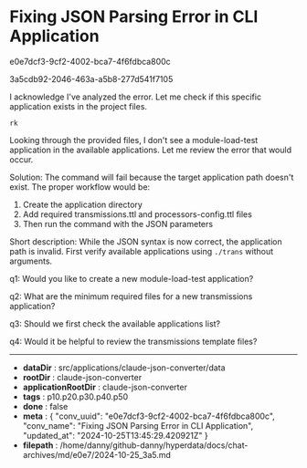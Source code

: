 # Fixing JSON Parsing Error in CLI Application

e0e7dcf3-9cf2-4002-bca7-4f6fdbca800c

3a5cdb92-2046-463a-a5b8-277d541f7105

 I acknowledge I've analyzed the error. Let me check if this specific application exists in the project files.

`rk`

Looking through the provided files, I don't see a module-load-test application in the available applications. Let me review the error that would occur.

Solution:
The command will fail because the target application path doesn't exist. The proper workflow would be:

1. Create the application directory
2. Add required transmissions.ttl and processors-config.ttl files
3. Then run the command with the JSON parameters

Short description:
While the JSON syntax is now correct, the application path is invalid. First verify available applications using `./trans` without arguments.

q1: Would you like to create a new module-load-test application?

q2: What are the minimum required files for a new transmissions application?

q3: Should we first check the available applications list?

q4: Would it be helpful to review the transmissions template files?

---

* **dataDir** : src/applications/claude-json-converter/data
* **rootDir** : claude-json-converter
* **applicationRootDir** : claude-json-converter
* **tags** : p10.p20.p30.p40.p50
* **done** : false
* **meta** : {
  "conv_uuid": "e0e7dcf3-9cf2-4002-bca7-4f6fdbca800c",
  "conv_name": "Fixing JSON Parsing Error in CLI Application",
  "updated_at": "2024-10-25T13:45:29.420921Z"
}
* **filepath** : /home/danny/github-danny/hyperdata/docs/chat-archives/md/e0e7/2024-10-25_3a5.md